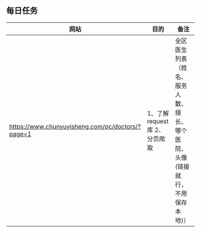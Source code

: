 ## 每日任务
| 网站 | 目的 | 备注|
|--|--|--|
| https://www.chunyuyisheng.com/pc/doctors/?page=1 | 1、了解request库 2、分页爬取 | 全区医生列表（姓名、服务人数、擅长、哪个医院、头像(链接就行，不用保存本地)）|
